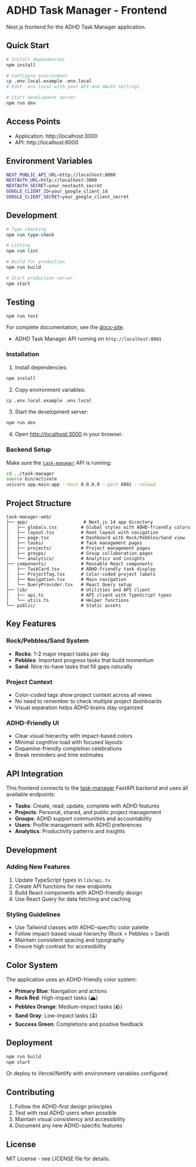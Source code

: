 # ADHD Task Manager - Frontend

Next.js frontend for the ADHD Task Manager application.

## Quick Start

```bash
# Install dependencies
npm install

# Configure environment
cp .env.local.example .env.local
# Edit .env.local with your API and OAuth settings

# Start development server
npm run dev
```

## Access Points
- Application: http://localhost:3000
- API: http://localhost:8000

## Environment Variables
```bash
NEXT_PUBLIC_API_URL=http://localhost:8000
NEXTAUTH_URL=http://localhost:3000
NEXTAUTH_SECRET=your_nextauth_secret
GOOGLE_CLIENT_ID=your_google_client_id
GOOGLE_CLIENT_SECRET=your_google_client_secret
```

## Development
```bash
# Type checking
npm run type-check

# Linting
npm run lint

# Build for production
npm run build

# Start production server
npm start
```

## Testing
```bash
npm run test
```

For complete documentation, see the [docs-site](../docs-site/).
- ADHD Task Manager API running on `http://localhost:8001`

### Installation

1. Install dependencies:
```bash
npm install
```

2. Copy environment variables:
```bash
cp .env.local.example .env.local
```

3. Start the development server:
```bash
npm run dev
```

4. Open [http://localhost:3000](http://localhost:3000) in your browser.

### Backend Setup

Make sure the [`task-manager`](../task-manager) API is running:

```bash
cd ../task-manager
source bin/activate
uvicorn app.main:app --host 0.0.0.0 --port 8001 --reload
```

## Project Structure

```
task-manager-web/
├── app/                     # Next.js 14 app directory
│   ├── globals.css         # Global styles with ADHD-friendly colors
│   ├── layout.tsx          # Root layout with navigation
│   ├── page.tsx            # Dashboard with Rock/Pebbles/Sand view
│   ├── tasks/              # Task management pages
│   ├── projects/           # Project management pages
│   ├── groups/             # Group collaboration pages
│   └── analytics/          # Analytics and insights
├── components/             # Reusable React components
│   ├── TaskCard.tsx        # ADHD-friendly task display
│   ├── ProjectTag.tsx      # Color-coded project labels
│   ├── Navigation.tsx      # Main navigation
│   └── QueryProvider.tsx   # React Query setup
├── lib/                    # Utilities and API client
│   ├── api.ts              # API client with TypeScript types
│   └── utils.ts            # Helper functions
└── public/                 # Static assets
```

## Key Features

### Rock/Pebbles/Sand System
- **Rocks**: 1-2 major impact tasks per day
- **Pebbles**: Important progress tasks that build momentum  
- **Sand**: Nice-to-have tasks that fill gaps naturally

### Project Context
- Color-coded tags show project context across all views
- No need to remember to check multiple project dashboards
- Visual separation helps ADHD brains stay organized

### ADHD-Friendly UI
- Clear visual hierarchy with impact-based colors
- Minimal cognitive load with focused layouts
- Dopamine-friendly completion celebrations
- Break reminders and time estimates

## API Integration

This frontend connects to the [task-manager](../task-manager) FastAPI backend and uses all available endpoints:

- **Tasks**: Create, read, update, complete with ADHD features
- **Projects**: Personal, shared, and public project management  
- **Groups**: ADHD support communities and accountability
- **Users**: Profile management with ADHD preferences
- **Analytics**: Productivity patterns and insights

## Development

### Adding New Features

1. Update TypeScript types in `lib/api.ts`
2. Create API functions for new endpoints
3. Build React components with ADHD-friendly design
4. Use React Query for data fetching and caching

### Styling Guidelines

- Use Tailwind classes with ADHD-specific color palette
- Follow impact-based visual hierarchy (Rock > Pebbles > Sand)
- Maintain consistent spacing and typography
- Ensure high contrast for accessibility

## Color System

The application uses an ADHD-friendly color system:

- **Primary Blue**: Navigation and actions
- **Rock Red**: High-impact tasks (🏔️)
- **Pebbles Orange**: Medium-impact tasks (🪨)
- **Sand Gray**: Low-impact tasks (⏳)
- **Success Green**: Completions and positive feedback

## Deployment

```bash
npm run build
npm start
```

Or deploy to Vercel/Netlify with environment variables configured.

## Contributing

1. Follow the ADHD-first design principles
2. Test with real ADHD users when possible
3. Maintain visual consistency and accessibility
4. Document any new ADHD-specific features

## License

MIT License - see LICENSE file for details.
